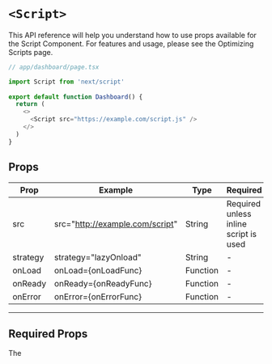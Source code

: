 # `<Script>`
This API reference will help you understand how to use props available for the Script Component. For features and usage, please see the Optimizing Scripts page.

```js
// app/dashboard/page.tsx

import Script from 'next/script'
 
export default function Dashboard() {
  return (
    <>
      <Script src="https://example.com/script.js" />
    </>
  )
}

```

## Props

|  Prop     | Example                         | Type   | Required |
|  -------- | --------------------------------|  ----  |  ------- |
| src       | src="http://example.com/script" | String | Required unless inline script is used | 
| strategy	| strategy="lazyOnload"           | String   | -      | 
| onLoad	  | onLoad={onLoadFunc}             | Function | -      | 
| onReady	  | onReady={onReadyFunc}           | Function | -      | 
| onError	  | onError={onErrorFunc}           | Function | -      | 


---

## Required Props

The <Script /> component requires the following properties.

### src
指定外部腳本(external script) URL 的路徑字串。    
這可以是絕對外部 URL 或內部路徑。unless an inline script is used，否則 src 屬性是必要的。

---

## Optional Props
`<Script />` 元件接受許多超出必要屬性的附加屬性(additional properties)。

### strategy
loading strategy of the script。可以使用四種不同的策略：
- **beforeInteractive**   
  在任何 Next.js 程式碼之前 以及 任何頁面 hydration 發生之前加載。(Load before any Next.js code and before any page hydration occurs.)
- **afterInteractive (default)**   
  儘早加載，但要在頁面發生一些 hydration 之後。
- **lazyOnload**   
  在瀏覽器空閒(idle time)時載入。
- **worker**    
  （實驗） Load in a web worker.

---

### beforeInteractive

使用 `beforeInteractive` 策略載入的腳本會從 server 注入(injected into)到初始(initial) HTML 中，在任何 Next.js module 之前下載，並按照頁面上發生任何 hydration occurs 之前放置的順序執行。

使用此 策略 表示的腳本在任何 first-party code 之前 preloaded and fetched，但它們的執行不會阻止(block)頁面 hydration 的發生。

beforeInteractive 腳本必須放置在 root layout (app/layout.tsx) 內，並且旨在載入整個網站所需的腳本(are designed to load scripts that are needed by the entire site)（i.e. 當應用程式中的任何頁面載入到伺服器端時，該腳本將載入）。

**此策略 should only be used 需要在頁面的任何部分變為 互動式 之前 取得的關鍵(critical)腳本。**
(This strategy should only be used for critical scripts that need to be fetched before any part of the page becomes interactive.)

```js
// app/layout.tsx

import Script from 'next/script'

export default function RootLayout({
  children,
}: {
  children: React.ReactNode
}) {
  return (
    <html lang="en">
      <body>{children}</body>
      <Script
        src="https://example.com/script.js"
        strategy="beforeInteractive"
      />
    </html>
  )
}

```

**Good to know：**    
帶有 `beforeInteractive` 的腳本將始終被注入 HTML 文件的 `head`，無論它放置在組件中的什麼位置。

應盡快使用 `beforeInteractive` 載入的一些腳本範例包括：
- Bot detectors 機器人探測器
- Cookie consent managers (Cookie 同意管理器)

---

### afterInteractive
使用 afterInteractive 策略的腳本被注入到 HTML client-side，並在頁面發生部分（或全部）hydration 後載入。這是 Script 元件的 default 策略，應該用於任何需要盡快載入但不能在任何first-party Next.js code 之前載入的腳本。

afterInteractive 腳本可以放置在 any page or layout 內部，and will only load and execute when that page (or group of pages) is opened in the browser.

```js
import Script from 'next/script'
 
export default function Page() {
  return (
    <>
      <Script src="https://example.com/script.js" strategy="afterInteractive" />
    </>
  )
}

```
一些適合 afterInteractive 的腳本範例包括：
- Tag managers 標籤管理器
- Analytics

---

### lazyOnload

使用 lazyOnload 策略的腳本會在 browser idle time 時注入 HTML client-side，並在取得頁面上的所有資源後載入(load)。此策略應用於不需要提前載入的任何 background 或 low priority scripts。

lazyOnload scripts 可以放置在 any page or layout 內，並且 will only load and execute when that page (or group of pages) is opened in the browser。

```js
import Script from 'next/script'
 
export default function Page() {
  return (
    <>
      <Script src="https://example.com/script.js" strategy="lazyOnload" />
    </>
  )
}

```

不需要立即載入並且可以使用 lazyOnload 取得的腳本範例包括：
- Chat support plugins 聊天支援插件
- Social media widgets 社群媒體小工具

---

### worker
Warning:    
`worker` 策略尚未穩定，尚不能與應用 app directory 配合使用。謹慎使用。

使用輔助原則的腳本將被 卸載( off-loaded)到 Web Worker，以釋放 主執行緒(main thread) 並確保僅在主執行緒上處理關鍵的第一方資源(critical, first-party resources)。    
雖然此策略可用於任何腳本，但它是 advanced 用例，不能保證支援所有第三方腳本。

若要使用 worker 作為策略，必須在 next.config.js 中啟用 `nextScriptWorkers` flag：
```console
module.exports = {
  experimental: {
    nextScriptWorkers: true,
  },
}
```
**worker scripts can only currently be used in the pages/ directory:**
```js
// pages/home.tsx

import Script from 'next/script'
 
export default function Home() {
  return (
    <>
      <Script src="https://example.com/script.js" strategy="worker" />
    </>
  )
}

```

---

## onLoad
**Warning:**   
onLoad 尚不能與 Server Components 一起使用，只能在 Client Components 中使用。此外，onLoad 不能與 `beforeInteractive` 一起使用 - 請考慮使用 onReady。

某些 第三方腳本 要求使用者在腳本載入完成後執行 JavaScript 程式碼一次，以便 實例化內容(instantiate content)或呼叫函數。如果您使用 afterInteractive 或 lazyOnload 作為載入原則來載入腳本，則可以使用 onLoad 屬性在『載入後』執行程式碼。

下面是僅在載入函式庫後執行 lodash 方法的範例。
```js

'use client'
 
import Script from 'next/script'
 
export default function Page() {
  return (
    <>
      <Script
        src="https://cdnjs.cloudflare.com/ajax/libs/lodash.js/4.17.20/lodash.min.js"
        onLoad={() => {
          console.log(_.sample([1, 2, 3, 4]))
        }}
      />
    </>
  )
}

```

## onReady

**Warning:**
onReady 尚不能與Server Components 一起使用，只能在 Client Components 中使用。

某些第三方腳本要求使用者在腳本完成載入後 以及 every time the component is mounted（例如在 route navigation 後）執行 JavaScript 程式碼。   
您可以在腳本首次載入時的載入事件之後執行程式碼，然後在 after every subsequent component re-mount using the onReady property。

以下是如何在 re-instantiate a Google Maps JS embed every time the component is mounted 的範例：

```
'use client'
 
import { useRef } from 'react'
import Script from 'next/script'
 
export default function Page() {
  const mapRef = useRef()
 
  return (
    <>
      <div ref={mapRef}></div>
      <Script
        id="google-maps"
        src="https://maps.googleapis.com/maps/api/js"
        onReady={() => {
          new google.maps.Map(mapRef.current, {
            center: { lat: -34.397, lng: 150.644 },
            zoom: 8,
          })
        }}
      />
    </>
  )
}

```

## onError
**Warning:**    
onError 尚不適用於 Server Components，只能在 Client Components 中使用。 onError 不能與 `beforeInteractive` 載入策略一起使用。

有時，捕獲腳本 fails to load 的情況會很有幫助。這些錯誤可以使用 onError 屬性來處理：

```js
'use client'
 
import Script from 'next/script'
 
export default function Page() {
  return (
    <>
      <Script
        src="https://example.com/script.js"
        onError={(e: Error) => {
          console.error('Script failed to load', e)
        }}
      />
    </>
  )
}
```







